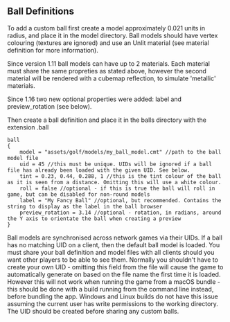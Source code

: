 Ball Definitions
----------------

To add a custom ball first create a model approximately 0.021 units in radius, and place it in the model directory. Ball models should have vertex colouring (textures are ignored) and use an Unlit material (see material definition for more information).

Since version 1.11 ball models can have up to 2 materials. Each material must share the same propreties as stated above, however the second material will be rendered with a cubemap reflection, to simulate 'metallic' materials.

Since 1.16 two new optional properties were added: label and preview_rotation (see below).

Then create a ball definition and place it in the balls directory with the extension .ball

    ball
    {
        model = "assets/golf/models/my_ball_model.cmt" //path to the ball model file
        uid = 45 //this must be unique. UIDs will be ignored if a ball file has already been loaded with the given UID. See below.
        tint = 0.23, 0.44, 0.288, 1 //this is the tint colour of the ball as it is seen from a distance. Omitting this will use a white colour.
        roll = false //optional - if this is true the ball will roll in game, but can be disabled for non-round models
        label = "My Fancy Ball" //optional, but recommended. Contains the string to display as the label in the ball browser
        preview_rotation = 3.14 //optional - rotation, in radians, around the Y axis to orientate the ball when creating a preview
    }

Ball models are synchronised across network games via their UIDs. If a ball has no matching UID on a client, then the default ball model is loaded. You must share your ball definition and model files with all clients should you want other players to be able to see them. Normally you shouldn't have to create your own UID - omitting this field from the file will cause the game to automatically generate on based on the file name the first time it is loaded. However this will not work when running the game from a macOS bundle - this should be done with a build running from the command line instead, before bundling the app. Windows and Linux builds do not have this issue assuming the current user has write permissions to the working directory. The UID should be created before sharing any custom balls.